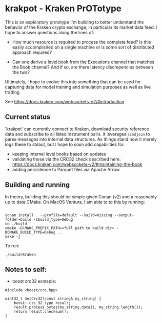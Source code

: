 # krakpot - Kraken PrOTotype

This is an exploratory prototype I'm building to better understand the
behavior of the Kraken crypto exchange, in particular its market data
feed. I hope to answer questions along the lines of:

 - How much resource is required to process the complete feed? Is this
   easily accomplished on a single machine or is some sort of
   distributed approach required?
   
 - Can one derive a level book from the Executions channel that
   matches the Book channel? And if so, are there latency
   discrepencies between the two?
   
Ultimately, I hope to evolve this into something that can be used for
capturing data for model training and simulation purposes as well as
live trading.

See https://docs.kraken.com/websockets-v2/#introduction

## Current status

'krakpot' can currently connect to Kraken, download security reference
data and subscribe to all listed instrument pairs. It leverages
`simdjson` to parse messages into internal data structures. As things
stand now it merely logs these to stdout, but I hope to soon add
capabilities for:

- keeping internal level books based on updates
- validating those via the CRC32 check described here:  https://docs.kraken.com/websockets-v2/#maintaining-the-book
- adding persistence to Parquet files via Apache Arrow

## Building and running

In theory, building this should be simple given Conan (v2) and a
reasonably up to date CMake. On MacOS Ventura, I am able to to this by running:

```

conan install . --profile=default --build=missing --output-folder=build -sbuild_type=Debug
cd ./build
cmake -DCMAKE_PREFIX_PATH=<full path to build dir> -DCMAKE_BUILD_TYPE=Debug ..
make -j
```

To run:
```
./build/Kraken
```

## Notes to self:
- boost crc32 exmaple:
```
#include <boost/crc.hpp>

uint32_t GetCrc32(const string& my_string) {
    boost::crc_32_type result;
    result.process_bytes(my_string.data(), my_string.length());
    return result.checksum();
}
```
